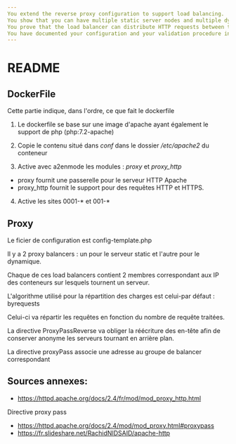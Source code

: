 ```yaml
---
You extend the reverse proxy configuration to support load balancing.
You show that you can have multiple static server nodes and multiple dynamic server nodes.
You prove that the load balancer can distribute HTTP requests between these nodes.
You have documented your configuration and your validation procedure in your report.
---
```




# README

## **DockerFile**

Cette partie indique, dans l'ordre, ce que fait le dockerfile

1) Le dockerfile se base sur une image d'apache ayant également le support de php (php:7.2-apache)

2) Copie le contenu situé dans *conf* dans le dossier */etc/apache2* du conteneur

3) Active avec a2enmode les modules : *proxy* et *proxy_http*

- proxy fournit une passerelle pour le serveur HTTP Apache
- proxy_http fournit le support pour  des requêtes HTTP et HTTPS.

4) Active les sites 0001-* et 001-*



## Proxy

Le ficier de configuration est config-template.php

Il y a 2 proxy balancers : un pour le serveur static et l'autre pour le dynamique.

Chaque de ces load balancers contient 2 membres correspondant aux IP des conteneurs sur lesquels tournent un serveur.

L'algorithme utilisé pour la répartition des charges est celui-par défaut : byrequests

Celui-ci va répartir les requêtes en fonction du nombre de requête traitées.



La directive ProxyPassReverse va obliger la réécriture des en-tête afin de conserver anonyme les serveurs tournant en arrière plan.

La directive proxyPass associe une adresse au groupe de balancer correspondant



## Sources annexes:

- https://httpd.apache.org/docs/2.4/fr/mod/mod_proxy_http.html

Directive proxy pass

- https://httpd.apache.org/docs/2.4/mod/mod_proxy.html#proxypass
- https://fr.slideshare.net/RachidNIDSAID/apache-http